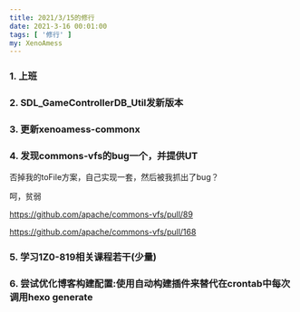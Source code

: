 ```yaml
---
title: 2021/3/15的修行
date: 2021-3-16 00:01:00
tags: [ '修行' ]
my: XenoAmess
---
```


### 1. 上班

### 2. SDL_GameControllerDB_Util发新版本

### 3. 更新xenoamess-commonx

### 4. 发现commons-vfs的bug一个，并提供UT

否掉我的toFile方案，自己实现一套，然后被我抓出了bug？

呵，贫弱

https://github.com/apache/commons-vfs/pull/89

https://github.com/apache/commons-vfs/pull/168

### 5. 学习1Z0-819相关课程若干(少量)

### 6. 尝试优化博客构建配置:使用自动构建插件来替代在crontab中每次调用hexo generate
